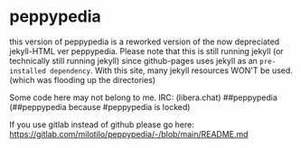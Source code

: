 # peppypedia
this version of peppypedia is a reworked version of the now depreciated jekyll-HTML ver peppypedia. Please note that this is still running jekyll (or technically still running jekyll) since github-pages uses jekyll as an `pre-installed dependency`. With this site, many jekyll resources WON'T be used. (which was flooding up the directories)

Some code here may not belong to me.
IRC: (libera.chat) ##peppypedia (##peppypedia because #peppypedia is locked)


If you use gitlab instead of github please go here:
https://gitlab.com/milotilo/peppypedia/-/blob/main/README.md
